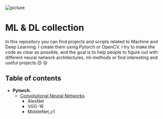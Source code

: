 ![picture](https://user-images.githubusercontent.com/88379173/186395140-e414ae8c-3240-4318-ad90-ad28d86d3ead.png)

# ML & DL collection
In this repository you can find projects and scripts related to Machine and Deep Learning. I create them using Pytorch or OpenCV. I try to make the code as clear as possible, and the goal is to help people to figure out with different neural network architectures, ml-methods or find interesting and useful projects.:blush: :stuck_out_tongue_winking_eye:
## Table of contents
- **Pytorch**.
    - [Convolutional Neural Networks](https://github.com/Chebart/ML-DL-collection/tree/main/Convolutional%20Neural%20Networks)
        - AlexNet
        - VGG-16
        - MobileNet_v1
